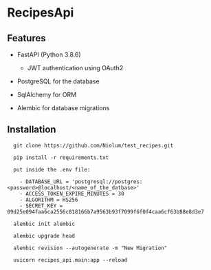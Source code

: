 # RecipesApi

## Features
- FastAPI (Python 3.8.6)

  - JWT authentication using OAuth2

- PostgreSQL for the database

- SqlAlchemy for ORM

- Alembic for database migrations

## Installation

      git clone https://github.com/Niolum/test_recipes.git

      pip install -r requirements.txt

      put inside the .env file: 

        - DATABASE_URL = 'postgresql://postgres:<password>@localhost/<name_of_the_datbase>'
        - ACCESS_TOKEN_EXPIRE_MINUTES = 30
        - ALGORITHM = HS256
        - SECRET_KEY = 09d25e094faa6ca2556c818166b7a9563b93f7099f6f0f4caa6cf63b88e8d3e7

      alembic init alembic

      alembic upgrade head

      alembic revision --autogenerate -m "New Migration"

      uvicorn recipes_api.main:app --reload



